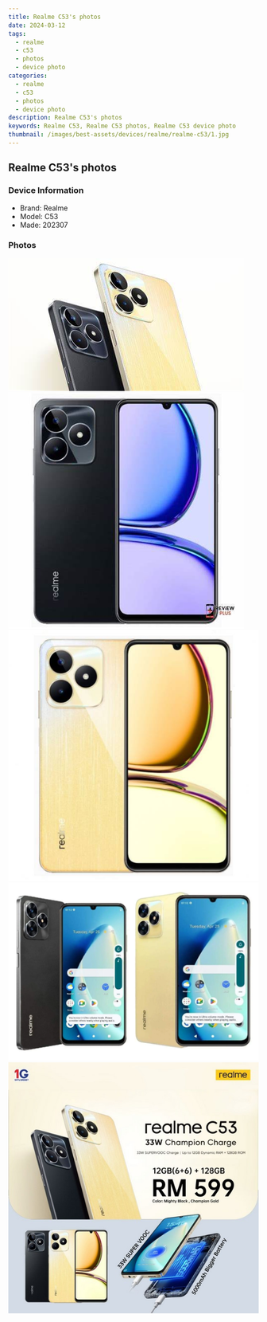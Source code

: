 ```yaml
---
title: Realme C53's photos
date: 2024-03-12
tags: 
  - realme
  - c53
  - photos
  - device photo
categories: 
  - realme
  - c53
  - photos
  - device photo
description: Realme C53's photos
keywords: Realme C53, Realme C53 photos, Realme C53 device photo
thumbnail: /images/best-assets/devices/realme/realme-c53/1.jpg
---
```


## Realme C53's photos

### Device Information

- Brand: Realme
- Model: C53
- Made: 202307

### Photos

![/images/best-assets/devices/realme/realme-c53/1.jpg](/images/best-assets/devices/realme/realme-c53/1.jpg)
![/images/best-assets/devices/realme/realme-c53/2.jpg](/images/best-assets/devices/realme/realme-c53/2.jpg)
![/images/best-assets/devices/realme/realme-c53/3.jpg](/images/best-assets/devices/realme/realme-c53/3.jpg)
![/images/best-assets/devices/realme/realme-c53/4.jpg](/images/best-assets/devices/realme/realme-c53/4.jpg)
![/images/best-assets/devices/realme/realme-c53/5.jpg](/images/best-assets/devices/realme/realme-c53/5.jpg)
